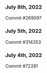 ### July 8th, 2022

Commit #269097

### July 5th, 2022

Commit #314353


### July 4th, 2022

Commit #72281
